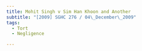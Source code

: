 ```yaml
---
title: Mohit Singh v Sim Han Khoon and Another
subtitle: "[2009] SGHC 276 / 04\_December\_2009"
tags:
  - Tort
  - Negligence

---
```


